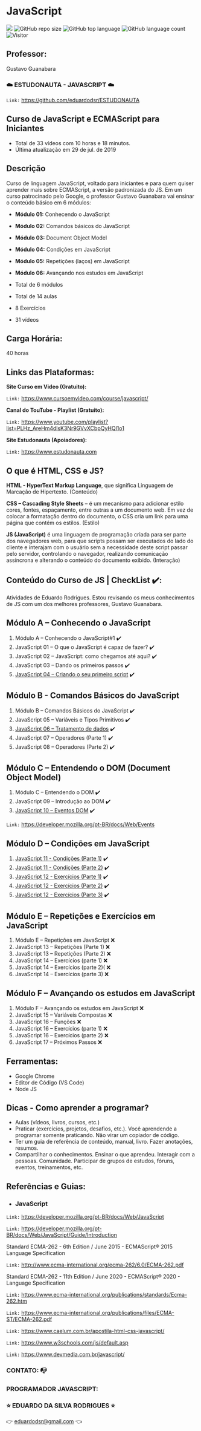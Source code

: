 # JavaScript

[![](https://img.shields.io/badge/made_by-eduardodsr-green)](https://github.com/eduardodsr/)
![GitHub repo size](https://img.shields.io/github/repo-size/eduardodsr/ESTUDONAUTA)
![GitHub top language](https://img.shields.io/github/languages/top/eduardodsr/ESTUDONAUTA)
![GitHub language count](https://img.shields.io/github/languages/count/eduardodsr/ESTUDONAUTA)
![Visitor](https://visitor-badge.glitch.me/badge?page_id=eduardodsr.ESTUDONAUTA/tree/master/JavaScript)

## Professor:

Gustavo Guanabara

### :cloud: ESTUDONAUTA - JAVASCRIPT :cloud:

``` Link: ```
<https://github.com/eduardodsr/ESTUDONAUTA>

## Curso de JavaScript e ECMAScript para Iniciantes

- Total de 33 vídeos com 10 horas e 18 minutos.
- Última atualização em 29 de jul. de 2019

## Descrição

Curso de linguagem JavaScript, voltado para iniciantes e para quem quiser aprender mais sobre ECMAScript, a versão padronizada do JS. 
Em um curso patrocinado pelo Google, o professor Gustavo Guanabara vai ensinar o conteúdo básico em 6 módulos:

- **Módulo 01:** Conhecendo o JavaScript
- **Módulo 02:** Comandos básicos do JavaScript
- **Módulo 03:** Document Object Model
- **Módulo 04:** Condições em JavaScript
- **Módulo 05:** Repetições (laços) em JavaScript
- **Módulo 06:** Avançando nos estudos em JavaScript

- Total de 6 módulos
- Total de 14 aulas
- 8 Exercícios
- 31 vídeos


## Carga Horária:
40 horas

## Links das Plataformas:

**Site Curso em Video (Gratuito):** 

``` Link: ``` <https://www.cursoemvideo.com/course/javascript/>

**Canal do TouTube - Playlist (Gratuito):** 

``` Link: ``` <https://www.youtube.com/playlist?list=PLHz_AreHm4dlsK3Nr9GVvXCbpQyHQl1o1>

**Site Estudonauta (Apoiadores):** 

``` Link: ``` <https://www.estudonauta.com>

## O que é HTML, CSS e JS?

**HTML - HyperText Markup Language**, que significa Linguagem de Marcação de Hipertexto. (Conteúdo)

**CSS – Cascading Style Sheets** – é um mecanismo para adicionar estilo cores, fontes, espaçamento, entre outras a um documento web. Em vez de colocar a formatação dentro do documento, o CSS cria um link para uma página que contém os estilos. (Estilo)

**JS (JavaScript)** é uma linguagem de programação criada para ser parte dos navegadores web, para que scripts possam ser executados do lado do cliente e interajam com o usuário sem a necessidade deste script passar pelo servidor, controlando o navegador, realizando comunicação assíncrona e alterando o conteúdo do documento exibido. (Interação)


## Conteúdo do Curso de JS | CheckList ✔️:
Atividades de Eduardo Rodrigues. Estou revisando os meus conhecimentos de JS com um dos melhores professores, Gustavo Guanabara.

## Módulo A – Conhecendo o JavaScript
01. Módulo A – Conhecendo o JavaScript#1 ✔️
01. JavaScript 01 – O que o JavaScript é capaz de fazer? ✔️
01. JavaScript 02 – JavaScript: como chegamos até aqui?  ✔️
01. JavaScript 03 – Dando os primeiros passos ✔️
01. [JavaScript 04 – Criando o seu primeiro script](https://github.com/eduardodsr/ESTUDONAUTA/tree/master/JavaScript/aula04) ✔️



## Módulo B - Comandos Básicos do JavaScript
01. Módulo B – Comandos Básicos do JavaScript  ✔️
01. JavaScript 05 – Variáveis e Tipos Primitivos  ✔️
01. [JavaScript 06 – Tratamento de dados](https://github.com/eduardodsr/ESTUDONAUTA/tree/master/JavaScript/aula06) ✔️
01. JavaScript 07 – Operadores (Parte 1) ✔️
01. JavaScript 08 – Operadores (Parte 2) ✔️

## Módulo C – Entendendo o DOM (Document Object Model)
01. Módulo C – Entendendo o DOM ✔️
01. JavaScript 09 – Introdução ao DOM	 ✔️
01. [JavaScript 10 – Eventos DOM](https://github.com/eduardodsr/ESTUDONAUTA/tree/master/JavaScript/aula10) ✔️

``` Link: ``` https://developer.mozilla.org/pt-BR/docs/Web/Events


## Módulo D – Condições em JavaScript
01. [JavaScript 11 - Condições (Parte 1)](https://github.com/eduardodsr/ESTUDONAUTA/tree/master/JavaScript/aula11) ✔️
01. [JavaScript 11 - Condições (Parte 2)](https://github.com/eduardodsr/ESTUDONAUTA/tree/master/JavaScript/aula12) ✔️
01. [JavaScript 12 - Exercícios (Parte 1)](https://github.com/eduardodsr/ESTUDONAUTA/tree/master/JavaScript/aula12ex) ✔️
01. [JavaScript 12 - Exercícios (Parte 2)](https://github.com/eduardodsr/ESTUDONAUTA/tree/master/JavaScript/aula12ex/ex14) ✔️
01. [JavaScript 12 - Exercícios (Parte 3)](https://github.com/eduardodsr/ESTUDONAUTA/tree/master/JavaScript/aula12ex/ex15) ✔️


## Módulo E – Repetições e Exercícios em JavaScript
01. Módulo E – Repetições em JavaScript :x:
01. JavaScript 13 – Repetições (Parte 1) :x:
01. JavaScript 13 – Repetições (Parte 2) :x:
01. JavaScript 14 – Exercícios (parte 1) :x:
01. JavaScript 14 – Exercícios (parte 2)( :x:
01. JavaScript 14 – Exercícios (parte 3) :x:


## Módulo F – Avançando os estudos em JavaScript
01. Módulo F – Avançando os estudos em JavaScript 	:x:
01. JavaScript 15 – Variáveis Compostas	:x:
01. JavaScript 16 – Funções :x:
01. JavaScript 16 – Exercícios (parte 1)	:x:
01. JavaScript 16 – Exercícios (parte 2) :x:
01. JavaScript 17 – Próximos Passos	:x:

## Ferramentas:
- Google Chrome
- Editor de Código (VS Code)
- Node JS

## Dicas - Como aprender a programar?
- Aulas (vídeos, livros, cursos, etc.)
- Praticar (exercícios, projetos, desafios, etc.). Você aprendende a programar somente praticando. Não virar um copiador de código.  
- Ter um guia de referência de conteúdo, manual, livro. Fazer anotações, resumos.
- Compartilhar o conhecimentos. Ensinar o que aprendeu. Interagir com a pessoas. Comunidade. Participar de grupos de estudos, fóruns, eventos, treinamentos, etc.

## Referências e Guias:

- ### JavaScript

``` Link: ``` https://developer.mozilla.org/pt-BR/docs/Web/JavaScript

``` Link: ``` https://developer.mozilla.org/pt-BR/docs/Web/JavaScript/Guide/Introduction

Standard ECMA-262 - 6th Edition / June 2015 - ECMAScript® 2015 Language Specification

``` Link: ``` http://www.ecma-international.org/ecma-262/6.0/ECMA-262.pdf

Standard ECMA-262 - 11th Edition / June 2020 - ECMAScript® 2020 - Language Specification

``` Link: ``` https://www.ecma-international.org/publications/standards/Ecma-262.htm

``` Link: ``` https://www.ecma-international.org/publications/files/ECMA-ST/ECMA-262.pdf

``` Link: ``` https://www.caelum.com.br/apostila-html-css-javascript/

``` Link: ``` https://www.w3schools.com/js/default.asp

``` Link: ``` https://www.devmedia.com.br/javascript/


### CONTATO: :mailbox_with_no_mail:

###  PROGRAMADOR JAVASCRIPT: 

### :star: EDUARDO DA SILVA RODRIGUES :star:

:point_right: eduardodsr@gmail.com :point_left: 
